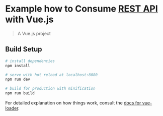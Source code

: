 # Example how to Consume <a href="https://github.com/RiadhRahmi/example-api-laravel" target="_blank"> REST API </a>  with Vue.js  

> A Vue.js project

## Build Setup

``` bash
# install dependencies
npm install

# serve with hot reload at localhost:8080
npm run dev

# build for production with minification
npm run build
```

For detailed explanation on how things work, consult the [docs for vue-loader](http://vuejs.github.io/vue-loader).
